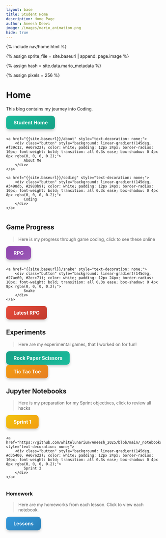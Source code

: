 ```yaml
---
layout: base
title: Student Home 
description: Home Page
author: Aneesh Deevi
image: /images/mario_animation.png
hide: true
---
```


<!-- Liquid:  statements -->

<!-- Include submenu from _includes to top of pages -->
{% include nav/home.html %}
<!--- Concatenation of site URL to frontmatter image  --->
{% assign sprite_file = site.baseurl | append: page.image %}
<!--- Has is a list variable containing mario metadata for sprite --->
{% assign hash = site.data.mario_metadata %}  
<!--- Size width/height of Sprit images --->
{% assign pixels = 256 %}

<!--- HTML for page contains <p> tag named "Mario" and class properties for a "sprite"  -->

<p id="mario" class="sprite"></p>
  
<!--- Embedded Cascading Style Sheet (CSS) rules, 
        define how HTML elements look 
--->
<style>

  /*CSS style rules for the id and class of the sprite...
  */
  .sprite {
    height: {{pixels}}px;
    width: {{pixels}}px;
    background-image: url('{{sprite_file}}');
    background-repeat: no-repeat;
  }

  /*background position of sprite element
  */
  #mario {
    background-position: calc({{animations[0].col}} * {{pixels}} * -1px) calc({{animations[0].row}} * {{pixels}}* -1px);
  }
</style>

<!--- Embedded executable code--->
<script>
  ////////// convert YML hash to javascript key:value objects /////////

  var mario_metadata = {}; //key, value object
  {% for key in hash %}  
  
  var key = "{{key | first}}"  //key
  var values = {} //values object
  values["row"] = {{key.row}}
  values["col"] = {{key.col}}
  values["frames"] = {{key.frames}}
  mario_metadata[key] = values; //key with values added

  {% endfor %}

  ////////// game object for player /////////

  class Mario {
    constructor(meta_data) {
      this.tID = null;  //capture setInterval() task ID
      this.positionX = 0;  // current position of sprite in X direction
      this.currentSpeed = 0;
      this.marioElement = document.getElementById("mario"); //HTML element of sprite
      this.pixels = {{pixels}}; //pixel offset of images in the sprite, set by liquid constant
      this.interval = 100; //animation time interval
      this.obj = meta_data;
      this.marioElement.style.position = "absolute";
    }

    animate(obj, speed) {
      let frame = 0;
      const row = obj.row * this.pixels;
      this.currentSpeed = speed;

      this.tID = setInterval(() => {
        const col = (frame + obj.col) * this.pixels;
        this.marioElement.style.backgroundPosition = `-${col}px -${row}px`;
        this.marioElement.style.left = `${this.positionX}px`;

        this.positionX += speed;
        frame = (frame + 1) % obj.frames;

        const viewportWidth = window.innerWidth;
        if (this.positionX > viewportWidth - this.pixels) {
          document.documentElement.scrollLeft = this.positionX - viewportWidth + this.pixels;
        }
      }, this.interval);
    }

    startWalking() {
      this.stopAnimate();
      this.animate(this.obj["Walk"], 3);
    }

    startRunning() {
      this.stopAnimate();
      this.animate(this.obj["Run1"], 6);
    }

    startPuffing() {
      this.stopAnimate();
      this.animate(this.obj["Puff"], 0);
    }

    startCheering() {
      this.stopAnimate();
      this.animate(this.obj["Cheer"], 0);
    }

    startFlipping() {
      this.stopAnimate();
      this.animate(this.obj["Flip"], 0);
    }

    startResting() {
      this.stopAnimate();
      this.animate(this.obj["Rest"], 0);
    }

    stopAnimate() {
      clearInterval(this.tID);
    }
  }

  const mario = new Mario(mario_metadata);

  ////////// event control /////////

  window.addEventListener("keydown", (event) => {
    if (event.key === "ArrowRight") {
      event.preventDefault();
      if (event.repeat) {
        mario.startCheering();
      } else {
        if (mario.currentSpeed === 0) {
          mario.startWalking();
        } else if (mario.currentSpeed === 3) {
          mario.startRunning();
        }
      }
    } else if (event.key === "ArrowLeft") {
      event.preventDefault();
      if (event.repeat) {
        mario.stopAnimate();
      } else {
        mario.startPuffing();
      }
    }
  });

  //touch events that enable animations
  window.addEventListener("touchstart", (event) => {
    event.preventDefault(); // prevent default browser action
    if (event.touches[0].clientX > window.innerWidth / 2) {
      // move right
      if (currentSpeed === 0) { // if at rest, go to walking
        mario.startWalking();
      } else if (currentSpeed === 3) { // if walking, go to running
        mario.startRunning();
      }
    } else {
      // move left
      mario.startPuffing();
    }
  });

  //stop animation on window blur
  window.addEventListener("blur", () => {
    mario.stopAnimate();
  });

  //start animation on window focus
  window.addEventListener("focus", () => {
     mario.startFlipping();
  });

  //start animation on page load or page refresh
  document.addEventListener("DOMContentLoaded", () => {
    // adjust sprite size for high pixel density devices
    const scale = window.devicePixelRatio;
    const sprite = document.querySelector(".sprite");
    sprite.style.transform = `scale(${0.2 * scale})`;
    mario.startResting();
  });

</script>

# Home
This blog contains my journey into Coding.

<div style="display: flex; flex-wrap: wrap; gap: 10px;">
    <a href="{{site.baseurl}}/home" style="text-decoration: none;">
        <div class="button" style="background: linear-gradient(145deg, #1abc9c, #16a085); color: white; padding: 12px 24px; border-radius: 10px; font-weight: bold; transition: all 0.3s ease; box-shadow: 0 4px 8px rgba(0, 0, 0, 0.2);">
            Student Home
        </div>
    </a>

    <a href="{{site.baseurl}}/about" style="text-decoration: none;">
        <div class="button" style="background: linear-gradient(145deg, #f39c12, #e67e22); color: white; padding: 12px 24px; border-radius: 10px; font-weight: bold; transition: all 0.3s ease; box-shadow: 0 4px 8px rgba(0, 0, 0, 0.2);">
            About Me
        </div>
    </a>

    <a href="{{site.baseurl}}/coding" style="text-decoration: none;">
        <div class="button" style="background: linear-gradient(145deg, #3498db, #2980b9); color: white; padding: 12px 24px; border-radius: 10px; font-weight: bold; transition: all 0.3s ease; box-shadow: 0 4px 8px rgba(0, 0, 0, 0.2);">
            Coding
        </div>
    </a>
</div>

## Game Progress
> Here is my progress through game coding, click to see these online

<div style="display: flex; flex-wrap: wrap; gap: 10px;">
    <a href="{{site.baseurl}}/rpg" style="text-decoration: none;">
        <div class="button" style="background: linear-gradient(145deg, #8e44ad, #9b59b6); color: white; padding: 12px 24px; border-radius: 10px; font-weight: bold; transition: all 0.3s ease; box-shadow: 0 4px 8px rgba(0, 0, 0, 0.2);">
            RPG
        </div>
    </a>

    <a href="{{site.baseurl}}/snake" style="text-decoration: none;">
        <div class="button" style="background: linear-gradient(145deg, #27ae60, #2ecc71); color: white; padding: 12px 24px; border-radius: 10px; font-weight: bold; transition: all 0.3s ease; box-shadow: 0 4px 8px rgba(0, 0, 0, 0.2);">
            Snake
        </div>
    </a>
</div>

<div style="display: flex; flex-wrap: wrap; gap: 10px;">
    <a href="{{site.baseurl}}/rpg/latest" style="text-decoration: none;">
        <div class="button" style="background: linear-gradient(145deg, #e74c3c, #c0392b); color: white; padding: 12px 24px; border-radius: 10px; font-weight: bold; transition: all 0.3s ease; box-shadow: 0 4px 8px rgba(0, 0, 0, 0.2);">
            Latest RPG
        </div>
    </a>
</div>

## Experiments
> Here are my experimental games, that I worked on for fun!

<div style="display: flex; flex-wrap: wrap; gap: 10px;">
    <a href="{{site.baseurl}}/rps" style="text-decoration: none;">
        <div class="button" style="background: linear-gradient(145deg, #16a085, #1abc9c); color: white; padding: 12px 24px; border-radius: 10px; font-weight: bold; transition: all 0.3s ease; box-shadow: 0 4px 8px rgba(0, 0, 0, 0.2);">
            Rock Paper Scissors
        </div>
    </a>
</div>

<div style="display: flex; flex-wrap: wrap; gap: 10px;">
    <a href="{{site.baseurl}}/tictactoe" style="text-decoration: none;">
        <div class="button" style="background: linear-gradient(145deg, #f39c12, #e67e22); color: white; padding: 12px 24px; border-radius: 10px; font-weight: bold; transition: all 0.3s ease; box-shadow: 0 4px 8px rgba(0, 0, 0, 0.2);">
            Tic Tac Toe
        </div>
    </a>
</div>

## Jupyter Notebooks
> Here is my preparation for my Sprint objectives, click to review all hacks

<div style="display: flex; flex-wrap: wrap; gap: 10px;">
    <a href="https://github.com/whitelunarium/Aneesh_2025/blob/main/_notebooks/Foundation/Sprint1" style="text-decoration: none;">
        <div class="button" style="background: linear-gradient(145deg, #f1c40f, #f39c12); color: white; padding: 12px 24px; border-radius: 10px; font-weight: bold; transition: all 0.3s ease; box-shadow: 0 4px 8px rgba(0, 0, 0, 0.2);">
            Sprint 1
        </div>
    </a>

    <a href="https://github.com/whitelunarium/Aneesh_2025/blob/main/_notebooks/Foundation/Sprint2" style="text-decoration: none;">
        <div class="button" style="background: linear-gradient(145deg, #d35400, #e67e22); color: white; padding: 12px 24px; border-radius: 10px; font-weight: bold; transition: all 0.3s ease; box-shadow: 0 4px 8px rgba(0, 0, 0, 0.2);">
            Sprint 2
        </div>
    </a>
</div>

### Homework

> Here are my homeworks from each lesson. Click to view each notebook.

<div style="display: flex; flex-wrap: wrap; gap: 10px;">
    <a href="https://github.com/whitelunarium/Aneesh_2025/tree/main/_notebooks/Foundation/Lessons" style="text-decoration: none;">
        <div class="button" style="background: linear-gradient(145deg, #3498db, #2980b9); color: white; padding: 12px 24px; border-radius: 10px; font-weight: bold; transition: all 0.3s ease; box-shadow: 0 4px 8px rgba(0, 0, 0, 0.2);">
            Lessons
        </div>
    </a>
</div>

<style>
  /* Apply hover effect on the button to scale it */
  .button:hover {
    transform: scale(1.1); /* Slight increase in size */
    box-shadow: 0 6px 12px rgba(0, 0, 0, 0.3); /* Slight shadow increase */
  }

  /* Ensure buttons in the Home section are aligned side by side */
  .button {
    display: inline-block; /* Make the buttons inline elements */
    font-size: 16px; /* Adjust font size for better readability */
    text-align: center; /* Ensure text is centered */
  }
</style>



<!-- from https://github.com/utterance/utterances -->
<script src="https://utteranc.es/client.js"
        repo="{{ site.github_username }}/{{ site.github_repo | default: site.baseurl | remove: "/" }}"
        issue-term="title"
        label="blogpost-comment"
        theme="github-light"
        crossorigin="anonymous"
        async>
</script>

